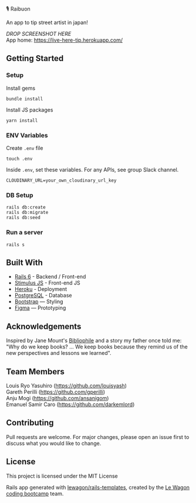 🎙 Raibuon

An app to tip street artist in japan!

_DROP SCREENSHOT HERE_
<br>
App home: https://live-here-tip.herokuapp.com/


## Getting Started
### Setup

Install gems
```
bundle install
```
Install JS packages
```
yarn install
```

### ENV Variables
Create `.env` file
```
touch .env
```
Inside `.env`, set these variables. For any APIs, see group Slack channel.
```
CLOUDINARY_URL=your_own_cloudinary_url_key
```

### DB Setup
```
rails db:create
rails db:migrate
rails db:seed
```

### Run a server
```
rails s
```

## Built With
- [Rails 6](https://guides.rubyonrails.org/) - Backend / Front-end
- [Stimulus JS](https://stimulus.hotwired.dev/) - Front-end JS
- [Heroku](https://heroku.com/) - Deployment
- [PostgreSQL](https://www.postgresql.org/) - Database
- [Bootstrap](https://getbootstrap.com/) — Styling
- [Figma](https://www.figma.com) — Prototyping

## Acknowledgements
Inspired by Jane Mount's [Bibliophile](https://www.amazon.com/Bibliophile-Illustrated-Miscellany-Jane-Mount/dp/1452167230) and a story my father once told me: "Why do we keep books? ... We keep books because they remind us of the new perspectives and lessons we learned".

## Team Members
Louis Ryo Yasuhiro (https://github.com/louisyash) <br>
Gareth Perilli (https://github.com/gperilli) <br>
Anju Mogi (https://github.com/ansanigom) <br>
Emanuel Samir Caro (https://github.com/darkemlord)
## Contributing
Pull requests are welcome. For major changes, please open an issue first to discuss what you would like to change.

## License
This project is licensed under the MIT License



Rails app generated with [lewagon/rails-templates](https://github.com/lewagon/rails-templates), created by the [Le Wagon coding bootcamp](https://www.lewagon.com) team.
